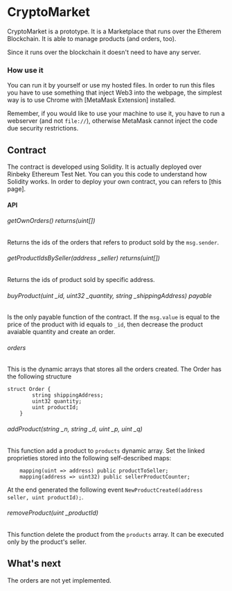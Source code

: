 # CryptoMarket


CryptoMarket is a prototype. It is a Marketplace that runs over the Etherem Blockchain. It is able to manage products (and orders, too).

Since it runs over the blockchain it doesn't need to have any server. 

### How use it
You can run it by yourself or use my hosted files.
In order to run this files you have to use something that inject Web3 into the webpage, the simplest way is to use Chrome with [MetaMask Extension] installed. 

Remember, if you would like to use your machine to use it, you have to run a webserver (and not `file://`), otherwise MetaMask cannot inject the code due security restrictions.

## Contract
The contract is developed using Solidity. It is actually deployed over Rinbeky Ethereum Test Net. You can you this code to understand how Solidity works. In order to deploy your own contract, you can refers to [this page].

#### API

###### getOwnOrders() returns(uint[])
Returns the ids of the orders that refers to product sold by the `msg.sender`.

###### getProductIdsBySeller(address \_seller) returns(uint[])
Returns the ids of product sold by specific address.

###### buyProduct(uint \_id, uint32 \_quantity, string \_shippingAddress) payable
Is the only payable function of the contract. If the `msg.value` is equal to the price of the product with id equals to `_id`, then decrease the product avaiable quantity and create an order.

###### orders 
This is the dynamic arrays that stores all the orders created. The Order has the following structure

```solidity
struct Order {
        string shippingAddress;
        uint32 quantity;
        uint productId;
    }
```

###### addProduct(string \_n, string \_d, uint \_p, uint \_q)
This function add a product to `products` dynamic array. Set the linked proprieties stored into the following self-described maps:

```solidity
	mapping(uint => address) public productToSeller;
    mapping(address => uint32) public sellerProductCounter;
```

At the end generated the following event `NewProductCreated(address seller, uint productId);`.

###### removeProduct(uint \_productId) 
This function delete the product from the `products` array. It can be executed only by the product's seller.

## What's next
The orders are not yet implemented.
